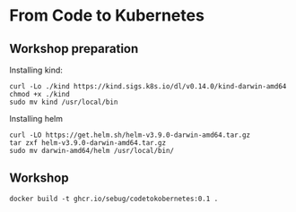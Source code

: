 # From Code to Kubernetes
## Workshop preparation

Installing kind:

	curl -Lo ./kind https://kind.sigs.k8s.io/dl/v0.14.0/kind-darwin-amd64
	chmod +x ./kind
	sudo mv kind /usr/local/bin

Installing helm

	curl -LO https://get.helm.sh/helm-v3.9.0-darwin-amd64.tar.gz
	tar zxf helm-v3.9.0-darwin-amd64.tar.gz
	sudo mv darwin-amd64/helm /usr/local/bin/

## Workshop

	docker build -t ghcr.io/sebug/codetokobernetes:0.1 .


